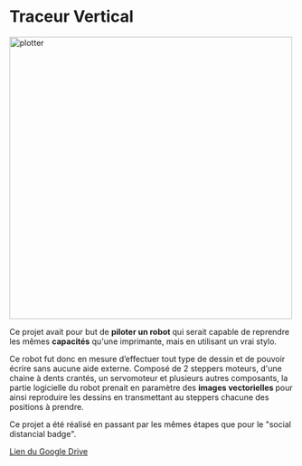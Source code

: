 <h1>Traceur Vertical</h1>
<img width="500" alt="plotter" src="https://user-images.githubusercontent.com/78383419/109843928-ef0e1100-7c4b-11eb-97e1-6809fa891244.png">

Ce projet avait pour but de <strong>piloter un robot </strong> qui serait capable de reprendre les mêmes <strong>capacités</strong> qu'une imprimante, mais en utilisant un vrai stylo.

Ce robot fut donc en mesure d’effectuer tout type de dessin et de pouvoir écrire sans aucune aide externe. 
Composé de 2 steppers moteurs, d'une chaine à dents crantés, un servomoteur et plusieurs autres composants, la partie logicielle du robot prenait en paramètre des <strong>images vectorielles </strong> pour ainsi reproduire les dessins en transmettant au steppers chacune des positions à prendre.

Ce projet a été réalisé en passant par les mêmes étapes que pour le "social distancial badge".

<a href="https://drive.google.com/drive/folders/1zmkd5-dJQaE6iCDoLJbtRTckwYZmg6ao?usp=sharing">Lien du Google Drive</a>
